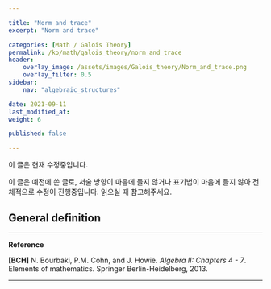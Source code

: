 ```yaml
---

title: "Norm and trace"
excerpt: "Norm and trace"

categories: [Math / Galois Theory]
permalink: /ko/math/galois_theory/norm_and_trace
header:
    overlay_image: /assets/images/Galois_theory/Norm_and_trace.png
    overlay_filter: 0.5
sidebar: 
    nav: "algebraic_structures"

date: 2021-09-11
last_modified_at:
weight: 6

published: false

---
```

<div class="notice--warning" markdown="1">

이 글은 현재 수정중입니다.

이 글은 예전에 쓴 글로, 서술 방향이 마음에 들지 않거나 표기법이 마음에 들지 않아 전체적으로 수정이 진행중입니다. 읽으실 때 참고해주세요.

</div>

## General definition



---
**Reference**

**[BCH]** N. Bourbaki, P.M. Cohn, and J. Howie. <i>Algebra II: Chapters 4 - 7</i>. Elements of mathematics. Springer Berlin-Heidelberg, 2013. 

---
